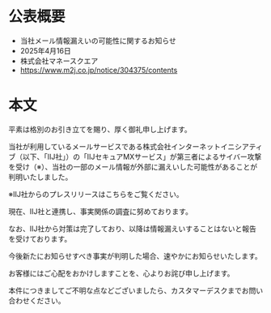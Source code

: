 # 公表概要
- 当社メール情報漏えいの可能性に関するお知らせ
- 2025年4月16日
- 株式会社マネースクエア
- https://www.m2j.co.jp/notice/304375/contents

# 本文
平素は格別のお引き立てを賜り、厚く御礼申し上げます。

当社が利用しているメールサービスである株式会社インターネットイニシアティブ（以下、「IIJ社」）の「IIJセキュアMXサービス」が第三者によるサイバー攻撃を受け（※）、当社の一部のメール情報が外部に漏えいした可能性があることが判明いたしました。

※IIJ社からのプレスリリースはこちらをご覧ください。

現在、IIJ社と連携し、事実関係の調査に努めております。

なお、IIJ社から対策は完了しており、以降は情報漏えいすることはないと報告を受けております。

今後新たにお知らせすべき事実が判明した場合、速やかにお知らせいたします。

お客様にはご心配をおかけしますことを、心よりお詫び申し上げます。

本件につきましてご不明な点などございましたら、カスタマーデスクまでお問い合わせください。
